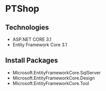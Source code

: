 # PTShop
## Technologies
- ASP.NET CORE 3.1
- Entity Framework Core 3.1
## Install Packages
- Microsoft.EntityFrameworkCore.SqlServer
- Microsoft.EntityFrameworkCore.Design
- Microsoft.EntityFrameworkCore.Tool